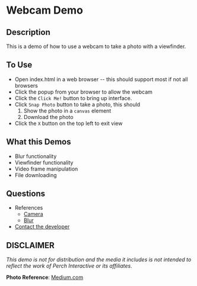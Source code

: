 # Webcam Demo

## Description

This is a demo of how to use a webcam to take a photo with a viewfinder.

## To Use

* Open index.html in a web browser -- this should support most if not all browsers
* Click the popup from your browser to allow the webcam
* Click the `Click Me!` button to bring up interface.
* Click `Snap Photo` button to take a photo, this should
  1. Show the photo in a `canvas` element
  2. Download the photo
* Click the `X` button on the top left to exit view

## What this Demos

* Blur functionality
* Viewfinder functionality
* Video frame manipulation
* File downloading

## Questions

* References
  * [Camera](https://davidwalsh.name/browser-camera)
  * [Blur](https://codepen.io/Palestinian/pen/mDKkG?editors=1010 )
* [Contact the developer](mailto:alex@perchinteractive.com)

## DISCLAIMER

_This demo is not for distribution and the media it includes is not intended to reflect the work of Perch Interactive or its affiliates._

**Photo Reference**: [Medium.com](https://medium.com/rta902/humans-of-new-york-social-media-simplicity-59e951b8b561)